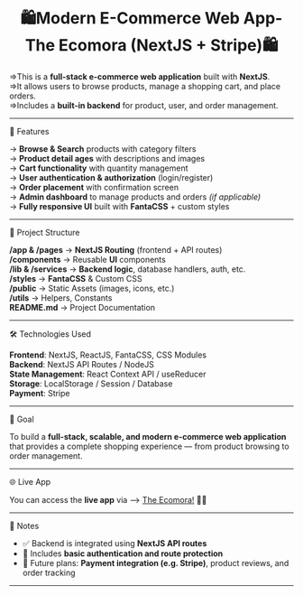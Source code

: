 <h1 align="center">🛍️Modern E-Commerce Web App-The Ecomora (NextJS + Stripe)🛍️</h1>

=>This is a **full-stack e-commerce web application** built with **NextJS**.  
=>It allows users to browse products, manage a shopping cart, and place orders.  
=>Includes a **built-in backend** for product, user, and order management.

---

🚀 Features

-> **Browse & Search** products with category filters  
-> **Product detail ages** with descriptions and images  
-> **Cart functionality** with quantity management  
-> **User authentication & authorization** (login/register)  
-> **Order placement** with confirmation screen  
-> **Admin dashboard** to manage products and orders *(if applicable)*  
-> **Fully responsive UI** built with **FantaCSS** + custom styles  

---

📂 Project Structure

**/app & /pages**     → **NextJS Routing** (frontend + API routes)  
**/components**            → Reusable **UI** components  
**/lib & /services**  → **Backend logic**, database handlers, auth, etc.  
**/styles**                → **FantaCSS** & Custom CSS  
**/public**                → Static Assets (images, icons, etc.)  
**/utils**                 → Helpers, Constants  
**README.md**              → Project Documentation  

---

🛠 Technologies Used

**Frontend**: NextJS, ReactJS, FantaCSS, CSS Modules  
**Backend**: NextJS API Routes / NodeJS  
**State Management**: React Context API / useReducer   
**Storage**: LocalStorage / Session / Database  
**Payment**: Stripe

---

🎯 Goal

To build a **full-stack, scalable, and modern e-commerce web application**  
that provides a complete shopping experience — from product browsing to order management.

---

🌐 Live App

You can access the **live app** via --> <a href = "main.d87exegvwzy9z.amplifyapp.com/">The Ecomora!</a> 🚀🚀

---

📌 Notes

- ✅ Backend is integrated using **NextJS API routes**   
- 🔐 Includes **basic authentication and route protection**  
- 🧪 Future plans: **Payment integration (e.g. Stripe)**, product reviews, and order tracking  

---

